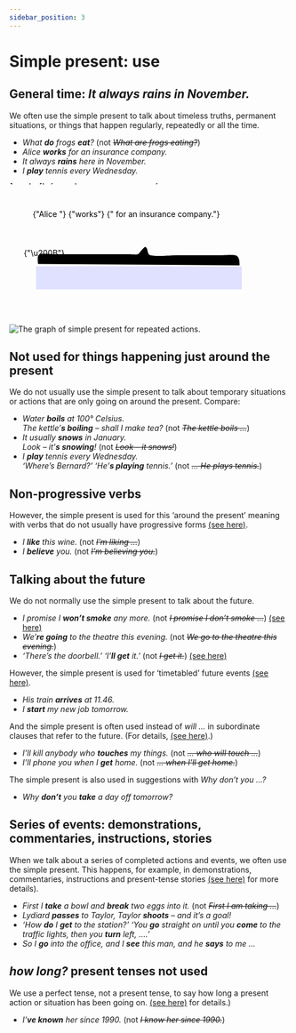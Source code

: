 ```yaml
---
sidebar_position: 3
---
```


# Simple present: use

## General time: *It always rains in November.*

We often use the simple present to talk about timeless truths, permanent situations, or things that happen regularly, repeatedly or all the time.

- *What **do** frogs **eat**?* (not *~~What are frogs eating?~~*)
- *Alice **works** for an insurance company.*
- *It always **rains** here in November.*
- *I **play** tennis every Wednesday.*

<div style={{ overflowX: 'auto' }}>
<svg width="27rem" height="15rem" xmlns="http://www.w3.org/2000/svg">
  <defs>
      <style>
          {
            ".text-style {fill: var(--ifm-font-color-base)}.line-stroke{stroke: var(--ifm-font-color-base)}"
          }
      </style>
    </defs>
      <text className="text-style" x={2.643} y={22.281}>
      {"simple present: permanent situations"}
    </text>
    <path fill="#e0e0ff" d="M48.131 149.657h370.263V191.3H48.131z" />
    <text x={61.964} y={176.3} fontWeight="bold">
      {"PAST"}
    </text>
    <text x={222.918} y={175.205} fontWeight="bold">
      {"NOW"}
    </text>
    <text x={344.297} y={176.3} fontWeight="bold">
      {"FUTURE"}
    </text>
    <path
      className="line-stroke"
      d="m123.326 71.89 114.453 36"
    />
    <text
      className="text-style"
      transform="translate(-166.111 -19.443)"
      style={{
        fontStyle: "italic",
        whiteSpace: "pre",
      }}
    >
      <tspan x="13rem" y="5rem">
        {"Alice "}
      </tspan>
      <tspan
        style={{
          fontWeight: 700,
        }}
      >
        {"works"}
      </tspan>
      <tspan>{" for an insurance company."}</tspan>
      <tspan x="12rem" dy="5em">
        {"\u200B"}
      </tspan>
    </text>
    <path
      className="line-stroke"
      d="M51.575 145.505c0-4.662-2.12-14.442 2.727-17.384 2.768-1.679 22.931 0 27.277 0h135.032c2.035 0 13.499.913 15.004 0 1.863-1.13 11.356-14.63 13.639-13.244 4.68 2.84 2.921 11.706 6.82 14.072 6.544 3.972 42.271.828 51.83.828h77.743c5.858 0 23.408-1.522 27.28.828 5.682 3.448 5.456 11.84 5.456 17.383"
      style={{
        fill: "none",
      }}
    />
    </svg>
</div>

![The graph of simple present for repeated actions.](/img/peu_img/sp_repeat.jpg)  

## Not used for things happening just around the present

We do not usually use the simple present to talk about temporary situations or actions that are only going on around the present. Compare:

- *Water **boils** at 100° Celsius.*  
  *The kettle’**s boiling** – shall I make tea?* (not *~~The kettle boils …~~*)
- *It usually **snows** in January.*  
  *Look – it’**s snowing**!* (not *~~Look – it snows!~~*)
- *I **play** tennis every Wednesday.*  
  *‘Where’s Bernard?’ ‘He’**s playing** tennis.’* (not *~~… He plays tennis.~~*)

## Non-progressive verbs

However, the simple present is used for this ‘around the present’ meaning with verbs that do not usually have progressive forms [(see here)](./../verbs/non-progressive-verbs).

- *I **like** this wine.* (not *~~I’m liking …~~*)
- *I **believe** you.* (not *~~I’m believing you.~~*)

## Talking about the future

We do not normally use the simple present to talk about the future.

- *I promise I **won’t smoke** any more.* (not *~~I promise I don’t smoke …~~*) [(see here)](./../modal-auxiliary-verbs/willingness-will-can#promises-and-threats-i-ll-phone-you-tonight)
- *We’**re going** to the theatre this evening.* (not *~~We go to the theatre this evening.~~*)
- *‘There’s the doorbell.’ ‘I’**ll get** it.’* (not *~~I get it.~~*) [(see here)](./../modal-auxiliary-verbs/willingness-will-can#announcing-decisions-i-ll-answer-it)

However, the simple present is used for ‘timetabled’ future events [(see here)](./../talking-about-the-future/simple-present-for-future#timetables-etc-the-summer-term-starts).

- *His train **arrives** at 11.46.*
- *I **start** my new job tomorrow.*

And the simple present is often used instead of *will …* in subordinate clauses that refer to the future. (For details, [(see here)](./../conjunctions-sentences-and-clauses/tense-simplification-in-subordinate-clauses).)

- *I’ll kill anybody who **touches** my things.* (not *~~… who will touch …~~*)
- *I’ll phone you when I **get** home.* (not *~~… when I’ll get home.~~*)

The simple present is also used in suggestions with *Why don’t you …?*

- *Why **don’t** you **take** a day off tomorrow?*

## Series of events: demonstrations, commentaries, instructions, stories

When we talk about a series of completed actions and events, we often use the simple present. This happens, for example, in demonstrations, commentaries, instructions and present-tense stories [(see here)](./stories-commentaries-and-instructions) for more details).

- *First I **take** a bowl and **break** two eggs into it.* (not *~~First I am taking …~~*)
- *Lydiard **passes** to Taylor, Taylor **shoots** – and it’s a goal!*
- *‘How **do** I **get** to the station?’ ‘You **go** straight on until you **come** to the traffic lights, then you **turn** left, ….’*
- *So I **go** into the office, and I **see** this man, and he **says** to me …*

## *how long?* present tenses not used

We use a perfect tense, not a present tense, to say how long a present action or situation has been going on. [(see here)](./../past-and-perfect-tenses/present-perfect-or-present) for details.)

- *I’**ve known** her since 1990.* (not *~~I know her since 1990.~~*)
